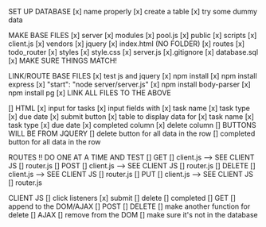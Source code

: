 SET UP DATABASE
    [x] name properly
    [x] create a table 
        [x] try some dummy data
        

MAKE BASE FILES
    [x] server
        [x] modules
            [x] pool.js
        [x] public
            [x] scripts
                [x] client.js
            [x] vendors
                [x] jquery
            [x] index.html (NO FOLDER)
        [x] routes
            [x] todo_router
        [x] styles
            [x] style.css
        [x] server.js
    [x].gitignore
    [x] database.sql
        [x] MAKE SURE THINGS MATCH!


LINK/ROUTE BASE FILES
    [x] test js and jquery
    [x] npm install
    [x] npm install express
        [x]     "start": "node server/server.js"
    [x] npm install body-parser
    [x] npm install pg 
        [x] LINK ALL FILES TO THE ABOVE


[] HTML
        [x] input for tasks
            [x] input fields with 
                [x] task name
                [x] task type 
                [x] due date
            [x] submit button
        [x] table to display data for 
                [x] task name
                [x] task type 
                [x] due date
                [x] completed column 
                [x] delete column
                    [] BUTTONS WILL BE FROM JQUERY
                        [] delete button for all data in the row
                        [] completed button for all data in the row 


ROUTES !! DO ONE AT A TIME AND TEST
    [] GET
        [] client.js --> SEE CLIENT JS
        [] router.js
    [] POST
        [] client.js --> SEE CLIENT JS
        [] router.js
    [] DELETE
        [] client.js --> SEE CLIENT JS
        [] router.js
    [] PUT
        [] client.js --> SEE CLIENT JS
        [] router.js 

CLIENT JS
    [] click listeners
        [x] submit
        [] delete
        [] completed
        [] GET
            [] append to the DOM/AJAX
        [] POST
        [] DELETE
            [] make another function for delete
                [] AJAX 
            [] remove from the DOM
            [] make sure it's not in the database 
         

